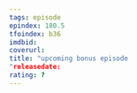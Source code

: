 ```yaml
---
tags: episode
epindex: 180.5
tfoindex: b36
imdbid: 
coverurl: 
title: "upcoming bonus episode
"releasedate: 
rating: ?
---
```


